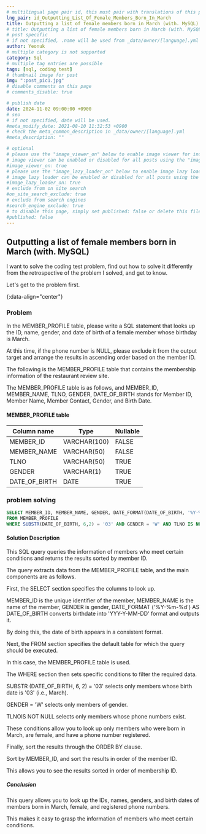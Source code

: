 ```yaml
---
# multilingual page pair id, this must pair with translations of this page. (This name must be unique)
lng_pair: id_Outputting_List_Of_Female_Members_Born_In_March
title: Outputting a list of female members born in March (with. MySQL)
# title: Outputting a list of female members born in March (with. MySQL)
# post specific
# if not specified, .name will be used from _data/owner/[language].yml
author: Yeonuk
# multiple category is not supported
category: Sql
# multiple tag entries are possible
tags: [sql, coding test]
# thumbnail image for post
img: ":post_pic1.jpg"
# disable comments on this page
# comments_disable: true

# publish date
date: 2024-11-02 09:00:00 +0900
# seo
# if not specified, date will be used.
#meta_modify_date: 2021-08-10 11:32:53 +0900
# check the meta_common_description in _data/owner/[language].yml
#meta_description: ""

# optional
# please use the "image_viewer_on" below to enable image viewer for individual pages or posts (_posts/ or [language]/_posts folders).
# image viewer can be enabled or disabled for all posts using the "image_viewer_posts: true" setting in _data/conf/main.yml.
#image_viewer_on: true
# please use the "image_lazy_loader_on" below to enable image lazy loader for individual pages or posts (_posts/ or [language]/_posts folders).
# image lazy loader can be enabled or disabled for all posts using the "image_lazy_loader_posts: true" setting in _data/conf/main.yml.
#image_lazy_loader_on: true
# exclude from on site search
#on_site_search_exclude: true
# exclude from search engines
#search_engine_exclude: true
# to disable this page, simply set published: false or delete this file
#published: false
---
```


<!-- outline-start -->

## Outputting a list of female members born in March (with. MySQL)

I want to solve the coding test problem, find out how to solve it differently from the retrospective of the problem I solved, and get to know.

Let's get to the problem first.

{:data-align="center"}

<!-- outline-end -->

### Problem

In the MEMBER_PROFILE table, please write a SQL statement that looks up the ID, name, gender, and date of birth of a female member whose birthday is March.

At this time, if the phone number is NULL, please exclude it from the output target and arrange the results in ascending order based on the member ID.

The following is the MEMBER_PROFILE table that contains the membership information of the restaurant review site.

The MEMBER_PROFILE table is as follows, and MEMBER_ID, MEMBER_NAME, TLNO, GENDER, DATE_OF_BIRTH stands for Member ID, Member Name, Member Contact, Gender, and Birth Date.

#### MEMBER_PROFILE table

<!-- | NAME           | TYPE    | NULLABLE |
| -------------- | ------- | -------- |
| ID             | INTEGER | FALSE    |
| PARENT_ID      | INTEGER | TRUE     |
| SIZE_OF_COLONY | INTEGER | FALSE    | -->

<!-- #### restrictions

- The length of a is not less than 1 but not more than 1,000,000.
- a[i] means the number written on the i+1th balloon.
- All numbers of a are integers greater than or equal to -1,000,000 and less than or equal to 1,000,000,000.
- All numbers of a are different -->

<!-- #### I/O Yes -->

| Column name   | Type         | Nullable |
| ------------- | ------------ | -------- |
| MEMBER_ID     | VARCHAR(100) | FALSE    |
| MEMBER_NAME   | VARCHAR(50)  | FALSE    |
| TLNO          | VARCHAR(50)  | TRUE     |
| GENDER        | VARCHAR(1)   | TRUE     |
| DATE_OF_BIRTH | DATE         | TRUE     |

<!-- | a                                     | result |
| ------------------------------------- | ------ |
| [9,-1,-5]                             | 3      |
| [-16,27,65,-2,58,-92,-71,-68,-61,-33] | 6      | -->

<!-- | begin | target | words                                      | return |
| ----- | ------ | ------------------------------------------ | ------ |
| "hit" | "cog"  | ["hot", "dot", "dog", "lot", "log", "cog"] | 4      |
| "hit" | "cog"  | ["hot", "dot", "dog", "lot", "log"]        | 0      | -->

### problem solving

```sql
SELECT MEMBER_ID, MEMBER_NAME, GENDER, DATE_FORMAT(DATE_OF_BIRTH, '%Y-%m-%d') AS DATE_OF_BIRTH
FROM MEMBER_PROFILE
WHERE SUBSTR(DATE_OF_BIRTH, 6,2) = '03' AND GENDER = 'W' AND TLNO IS NOT NULL ORDER BY MEMBER_ID;
```

#### Solution Description

This SQL query queries the information of members who meet certain conditions and returns the results sorted by member ID.

The query extracts data from the MEMBER_PROFILE table, and the main components are as follows.

First, the SELECT section specifies the columns to look up.

MEMBER_ID is the unique identifier of the member, MEMBER_NAME is the name of the member, GENDER is gender, DATE_FORMAT ('%Y-%m-%d') AS DATE_OF_BIRTH converts birthdate into 'YYY-Y-MM-DD' format and outputs it.

By doing this, the date of birth appears in a consistent format.

Next, the FROM section specifies the default table for which the query should be executed.

In this case, the MEMBER_PROFILE table is used.

The WHERE section then sets specific conditions to filter the required data.

SUBSTR (DATE_OF_BIRTH, 6, 2) = '03' selects only members whose birth date is '03' (i.e., March).

GENDER = 'W' selects only members of gender.

TLNOIS NOT NULL selects only members whose phone numbers exist.

These conditions allow you to look up only members who were born in March, are female, and have a phone number registered.

Finally, sort the results through the ORDER BY clause.

Sort by MEMBER_ID, and sort the results in order of the member ID.

This allows you to see the results sorted in order of membership ID.

##### Conclusion

This query allows you to look up the IDs, names, genders, and birth dates of members born in March, female, and registered phone numbers.

This makes it easy to grasp the information of members who meet certain conditions.
